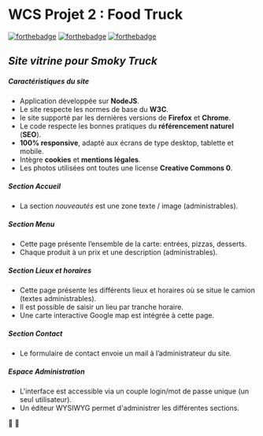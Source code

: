 # **WCS Projet 2 : Food Truck**
[![forthebadge](http://forthebadge.com/images/badges/built-with-love.svg)](http://forthebadge.com)   [![forthebadge](http://forthebadge.com/images/badges/built-with-grammas-recipe.svg)](http://forthebadge.com) [![forthebadge](http://forthebadge.com/images/badges/made-with-pug.svg)](http://forthebadge.com)

## **_Site vitrine pour Smoky Truck_**


##### **Caractéristiques du site**

- Application développée sur **NodeJS**.
- Le site respecte les normes de base du **W3C**.
- le site supporté par les dernières versions de **Firefox** et **Chrome**.
- Le code respecte les bonnes pratiques du **référencement naturel** (**SEO**).
- **100% responsive**, adapté aux écrans de type desktop, tablette et mobile.
- Intègre **cookies** et **mentions légales**.
- Les photos utilisées ont toutes une license **Creative Commons 0**.

##### **Section _Accueil_**

- La section _nouveautés_ est une zone texte / image (administrables).

##### **Section _Menu_**

- Cette page présente l’ensemble de la carte: entrées, pizzas, desserts.
- Chaque produit à un prix et une description (administrables).

##### **Section _Lieux et horaires_**

- Cette page présente les différents lieux et horaires où se situe le camion (textes administrables).
- Il est possible de saisir un lieu par tranche horaire.
- Une carte interactive Google map est intégrée à cette page.

##### **Section _Contact_**

* Le formulaire de contact envoie un mail à l’administrateur du site.

##### **Espace _Administration_**

* L'interface est accessible via un couple login/mot de passe unique (un seul utilisateur).
* Un éditeur WYSIWYG permet d'administrer les différentes sections.

:pizza: :truck:
